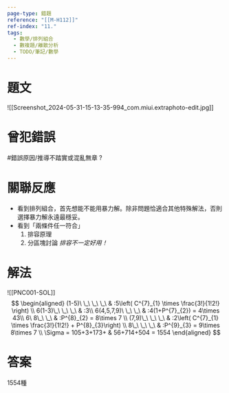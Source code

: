 ```yaml
---
page-type: 錯題
reference: "[[M-H112]]"
ref-index: "11."
tags:
  - 數學/排列組合
  - 數複題/離散分析
  - TODO/筆記/數學
---
```

# 題文
![[Screenshot_2024-05-31-15-13-35-994_com.miui.extraphoto-edit.jpg]]
# 曾犯錯誤
#錯誤原因/推導不踏實或混亂無章 
?
# 關聯反應
- 看到排列組合，首先想能不能用暴力解。除非問題恰適合其他特殊解法，否則選擇暴力解永遠最穩妥。
- 看到「兩條件任一符合」
	1. 排容原理
	2. 分區塊討論 *排容不一定好用！*
# 解法
![[PNC001-SOL]]
$$
\begin{aligned}
(1-5)\ \_\ \_\ \_\  & :5\left( C^{7}_{1} \times \frac{3!}{1!2!} \right) \\
6(1-3)\_\ \_\ \_\  & :3\\
6(4,5,7,9)\ \_\ \_\  & :4(1+P^{7}_{2}) = 4\times 43\\
6\ 8\_\ \_\  & :P^{8}_{2} = 8\times 7 \\
(7,9)\_\ \_\ \_\ & :2\left( C^{7}_{1} \times \frac{3!}{1!2!} + P^{8}_{3}\right) \\
8\_\ \_\ \_\ & :P^{9}_{3} = 9\times 8\times 7 \\
 \Sigma  = 105+3+173+ & 56+714+504 = 1554
\end{aligned}
$$
# 答案
1554種